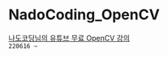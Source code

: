 # NadoCoding_OpenCV
[나도코딩님의 유튜브 무료 OpenCV 강의](https://www.youtube.com/watch?v=XK3eU9egll8&t=10913)<br>
`220616 ~ `
